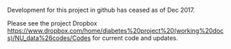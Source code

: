 Development for this project in github has ceased as of Dec 2017.

Please see the project Dropbox https://www.dropbox.com/home/diabetes%20project%20(working%20docs)/NU_data%26codes/Codes
for current code and updates. 


